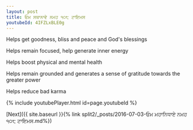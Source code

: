 ```yaml
---
layout: post
title: ਓਮ ਸਥਾਨਾਵੇ ਨਮਹ ੧੦੮ ਟਾਇਮਸ
youtubeId: 4IFZLxBLE0g
---
```

 
 
Helps get goodness, bliss and peace and God's blessings
 
Helps remain focused, help generate inner energy 
 
Helps boost physical and mental health 
 
Helps remain grounded and generates a sense of gratitude towards the greater power 
 
Helps reduce bad karma
 
 
 
 


{% include youtubePlayer.html id=page.youtubeId %}
 
[Next]({{ site.baseurl }}{% link  split2/_posts/2016-07-03-ਓਮ ਮਹਾਨਿਧਾਏ ਨਮਹ ੧੦੮ ਟਾਇਮਸ.md%})
 
